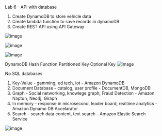 Lab 6 - API with database
  1. Create DynamoDB to store vehicle data
  2. Create lambda function to save records in dynamoDB
  3. Create REST API using API Gateway

![image](https://github.com/SomJagdale/AWS-Solution-Architect-Lab/assets/97079268/639945c5-bb4d-442a-a505-526c71983460)

![image](https://github.com/SomJagdale/AWS-Solution-Architect-Lab/assets/97079268/48a64997-455b-4191-ad6e-9a833615915d)

![image](https://github.com/SomJagdale/AWS-Solution-Architect-Lab/assets/97079268/59898def-f2d8-48c3-a8c7-1e44683aebf2)

DynamoDB
Hash Function
Partitioned Key 
Optional Key
![image](https://github.com/SomJagdale/AWS-Solution-Architect-Lab/assets/97079268/5795794f-c2a8-4b41-96bb-f60f3fc95566)

No SQL databases
1. Key-Value - gamming, ed tech, iot - Amazon DynamoDB
2. Document Database - catalog, user profile - DocumentDB, MongoDB
3. Graph - Social networking, knowlege graph, Fraud Detection - Amazon Naptun, Neo4j, Giraph
4. In memory - response in microsecond, leader board, realtime analytics - Amazon Dynamo DB Accelarator
5. Search - search data content, text search - Amazon Elastic Search Service

![image](https://github.com/SomJagdale/AWS-Solution-Architect-Lab/assets/97079268/bb0cf214-7f9f-45b2-a50e-4e01cb099f85)

